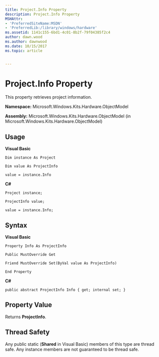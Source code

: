 ```yaml
---
title: Project.Info Property
description: Project.Info Property
MSHAttr:
- 'PreferredSiteName:MSDN'
- 'PreferredLib:/library/windows/hardware'
ms.assetid: 1141c155-6bd1-4c01-8b2f-79f04385f2c4
author: dawn.wood
ms.author: dawnwood
ms.date: 10/15/2017
ms.topic: article


---
```


# Project.Info Property


This property retrieves project information.

**Namespace:** Microsoft.Windows.Kits.Hardware.ObjectModel

**Assembly:** Microsoft.Windows.Kits.Hardware.ObjectModel (in Microsoft.Windows.Kits.Hardware.ObjectModel)

## <span id="Usage"></span><span id="usage"></span><span id="USAGE"></span>Usage


**Visual Basic**

`Dim instance As Project`

`Dim value As ProjectInfo`

`value = instance.Info`

**C#**

`Project instance;`

`ProjectInfo value;`

`value = instance.Info;`

## <span id="Syntax"></span><span id="syntax"></span><span id="SYNTAX"></span>Syntax


**Visual Basic**

`Property Info As ProjectInfo`

`Public MustOverride Get`

`Friend MustOverride Set(ByVal value As ProjectInfo)`

`End Property`

**C#**

`public abstract ProjectInfo Info { get; internal set; }`

## <span id="Property_Value"></span><span id="property_value"></span><span id="PROPERTY_VALUE"></span>Property Value


Returns **ProjectInfo**.

## <span id="Thread_Safety"></span><span id="thread_safety"></span><span id="THREAD_SAFETY"></span>Thread Safety


Any public static (**Shared** in Visual Basic) members of this type are thread safe. Any instance members are not guaranteed to be thread safe.

 

 







